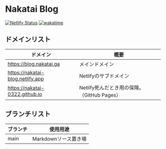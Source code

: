# Nakatai Blog

[![Netlify Status](https://api.netlify.com/api/v1/badges/c4ef2306-a8e0-488c-b963-521f2e62c753/deploy-status)](https://app.netlify.com/sites/nakatai-blog/deploys)
[![wakatime](https://wakatime.com/badge/user/c9fbbcad-1b0d-4a00-b147-a687ce2b2ea1/project/689f8247-90ba-4292-accc-6c6d51c646b1.svg)](https://wakatime.com/badge/user/c9fbbcad-1b0d-4a00-b147-a687ce2b2ea1/project/689f8247-90ba-4292-accc-6c6d51c646b1)

## ドメインリスト

| ドメイン                               | 概要                               |
| ---------------------------------- | -------------------------------- |
| <https://blog.nakatai.ga>          | メインドメイン                          |
| <https://nakatai-blog.netlify.app> | Netlifyのサブドメイン                   |
| <https://nakatai-0322.github.io>         | Netlify死んだとき用の保険。（GitHub Pages）|

## ブランチリスト

| ブランチ    | 使用用途           |
| ------- | -------------- |
| main    | Markdownソース置き場 |
